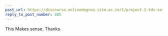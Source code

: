 ```yaml
---
post_url: https://discourse.onlinedegree.iitm.ac.in/t/project-2-tds-solver-discussion-thread/169029/388
reply_to_post_number: 385
---
```

This Makes sense. Thanks.
